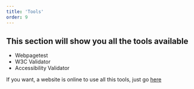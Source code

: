 ```yaml
---
title: 'Tools'
order: 9
---
```


## This section will show you all the tools available 

* Webpagetest 
* W3C Validator
* Accessibility Validator

If you want, a website is online to use all this tools, just go [here](https://inte-tools-apkhd5-qa.apps.op.acp.adeo.com/)
